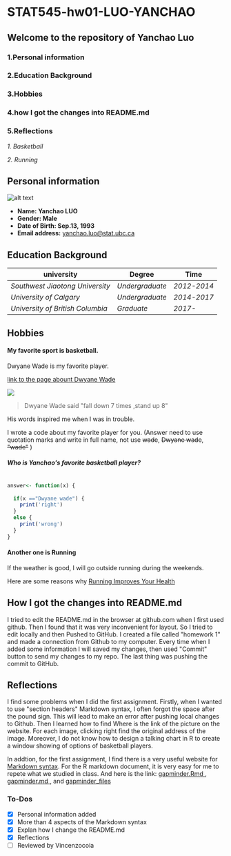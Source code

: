 
# STAT545-hw01-LUO-YANCHAO

## Welcome to the repository of Yanchao Luo

### 1.Personal information
### 2.Education Background
### 3.Hobbies
### 4.how I got the changes into README.md
### 5.Reflections
*1. Basketball*

*2. Running*

## Personal information
![alt text](https://scontent-sea1-1.xx.fbcdn.net/v/t31.0-8/21740976_1982006595416086_6285683886992067438_o.jpg?oh=9e81f91aadeeda88d16494a4ed09330d&oe=5A5FA68D "This summer, I went to a beutiful place Erhai in China")

- **Name: Yanchao LUO**
- **Gender: Male**
- **Date of Birth: Sep.13, 1993** 
- **Email address:** yanchao.luo@stat.ubc.ca


## Education Background

|    **university**               | **Degree**     | **Time**   |
|---------------------------------|----------------|------------|
| *Southwest Jiaotong University* | *Undergraduate*|*2012-2014* |
| *University of Calgary*         | *Undergraduate*|*2014-2017* |
| *University of British Columbia*| *Graduate*     |*2017-*     |
## Hobbies

#### My favorite sport is basketball.

 Dwyane Wade is my favorite player.

  [link to the page abount Dwyane Wade](https://en.wikipedia.org/wiki/Dwyane_Wade)
 
 ![](https://media3.giphy.com/media/l41YqLMPYCGqEe4ne/giphy.gif)
 

>  Dwyane Wade said "fall down 7 times ,stand up 8" 

 His words inspired me when I was in trouble.

 I wrote a code about my favorite player for you.
 (Answer need to use quotation marks and write in full name, not use ~~wade~~, ~~Dwyane wade~~, ~~"wade"~~ )


##### Who is Yanchao's favorite basketball player?
      
```R

answer<- function(x) {
  
  if(x =="Dwyane wade") {
    print('right')
  }
  else {
    print('wrong')
  }
}
```
#### Another one is Running

If the weather is good, I will go outside running during the weekends.

Here are some reasons why
[Running Improves Your Health](http://www.medicaldaily.com/run-your-life-6-health-benefits-running-just-5-minutes-every-day-322050)



## How I got the changes into README.md
I tried to edit the README.md in the browser at github.com when I first used github. Then I found that it was very inconvenient for layout.
So I tried to edit locally and then Pushed to GitHub. I created a file called "homework 1" and made a connection from Github to my computer.
Every time when I added some information I will saved my changes, then used "Commit" button to send my changes to my repo. The last thing was pushing the commit to GitHub.

## Reflections
I find some problems when I did the first assignment. Firstly, when I wanted to use "section headers" Markdown syntax, I often forgot the space after the pound sign. This will lead to make an error after pushing local changes to Github. Then I learned how to find Where is the link of the picture on the website. For each image, clicking right find the original address of the image. Moreover, I do not know how to design a talking chart in R to create a window showing of options of basketball players. 

In addtion, for the first assignment, I find there is a very useful website for [Markdown syntax](https://daringfireball.net/projects/markdown/syntax). For the R markdown document, it is very easy for me to repete what we studied in class. And here is the link:
[gapminder.Rmd ](https://github.com/yanchaoluo/STAT545-hw01-LUO-YANCHAO/blob/master/hw01_gapminder.Rmd), 
[gapminder.md ](https://github.com/yanchaoluo/STAT545-hw01-LUO-YANCHAO/blob/master/hw01_gapminder.md), 
and [gapminder_files](https://github.com/yanchaoluo/STAT545-hw01-LUO-YANCHAO/tree/master/hw01_gapminder_files/figure-markdown_github-ascii_identifiers)

### To-Dos
- [x] Personal information added
- [x] More than 4 aspects of the Markdown syntax
- [x] Explan how I change the README.md
- [x] Reflections
- [ ] Reviewed by Vincenzocoia